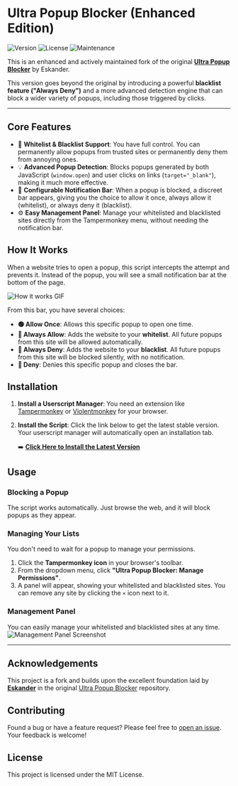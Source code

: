 # Ultra Popup Blocker (Enhanced Edition)

![Version](https://img.shields.io/badge/version-5.0-blue.svg)
![License](https://img.shields.io/badge/license-MIT-green.svg)
![Maintenance](https://img.shields.io/badge/status-active-brightgreen.svg)

This is an enhanced and actively maintained fork of the original **[Ultra Popup Blocker](https://github.com/Eskander/ultra-popup-blocker)** by Eskander.

This version goes beyond the original by introducing a powerful **blacklist feature ("Always Deny")** and a more advanced detection engine that can block a wider variety of popups, including those triggered by clicks.

---

## Core Features

*   🚫 **Whitelist & Blacklist Support**: You have full control. You can permanently allow popups from trusted sites or permanently deny them from annoying ones.
*   💡 **Advanced Popup Detection**: Blocks popups generated by both JavaScript (`window.open`) and user clicks on links (`target="_blank"`), making it much more effective.
*   🔔 **Configurable Notification Bar**: When a popup is blocked, a discreet bar appears, giving you the choice to allow it once, always allow it (whitelist), or always deny it (blacklist).
*   ⚙️ **Easy Management Panel**: Manage your whitelisted and blacklisted sites directly from the Tampermonkey menu, without needing the notification bar.

## How It Works

When a website tries to open a popup, this script intercepts the attempt and prevents it. Instead of the popup, you will see a small notification bar at the bottom of the page.

![How it works GIF](https://github.com/user-attachments/assets/537d4c09-7e01-489c-991c-f33c96aec8fe)

From this bar, you have several choices:
*   **🟢 Allow Once**: Allows this specific popup to open one time.
*   **🔵 Always Allow**: Adds the website to your **whitelist**. All future popups from this site will be allowed automatically.
*   **🚫 Always Deny**: Adds the website to your **blacklist**. All future popups from this site will be blocked silently, with no notification.
*   **🔴 Deny**: Denies this specific popup and closes the bar.

## Installation

1.  **Install a Userscript Manager**: You need an extension like [Tampermonkey](https://www.tampermonkey.net/) or [Violentmonkey](https://violentmonkey.github.io/) for your browser.
2.  **Install the Script**: Click the link below to get the latest stable version. Your userscript manager will automatically open an installation tab.

    ➡️ **[Click Here to Install the Latest Version](https://github.com/1Tdd/ultra-popup-blocker/releases/latest/download/ultra-popup-blocker.user.js)**

## Usage

### Blocking a Popup
The script works automatically. Just browse the web, and it will block popups as they appear.

### Managing Your Lists
You don't need to wait for a popup to manage your permissions.
1.  Click the **Tampermonkey icon** in your browser's toolbar.
2.  From the dropdown menu, click **"Ultra Popup Blocker: Manage Permissions"**.
3.  A panel will appear, showing your whitelisted and blacklisted sites. You can remove any site by clicking the `×` icon next to it.

### Management Panel
You can easily manage your whitelisted and blacklisted sites at any time.
![Management Panel Screenshot](https://github.com/user-attachments/assets/33224c20-8ec3-43bf-93a4-be9da6e4f131)

---

## Acknowledgements

This project is a fork and builds upon the excellent foundation laid by **[Eskander](https://github.com/Eskander)** in the original [Ultra Popup Blocker](https://github.com/Eskander/ultra-popup-blocker) repository.

## Contributing

Found a bug or have a feature request? Please feel free to [open an issue](https://github.com/1Tdd/ultra-popup-blocker/issues). Your feedback is welcome!

## License

This project is licensed under the MIT License.
